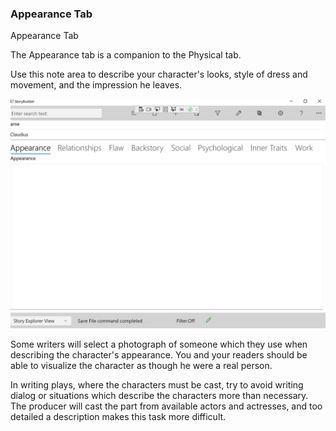 ### Appearance Tab ###
Appearance Tab <br/>

The Appearance tab is a companion to the Physical tab. <br/>

Use this note area to describe your character's looks, style of dress and movement, and the impression he leaves.   <br/>

![](Clipboard-Image-193.png)



Some writers  will select a photograph of someone which they use when describing the character's appearance.  You and your readers should be able to visualize the character as though he were a real person. <br/>

In writing plays, where the characters must be cast, try to avoid writing dialog or situations which describe the characters more than necessary.  The producer will cast the part from available actors and actresses, and too detailed a description makes this task more difficult. <br/>

